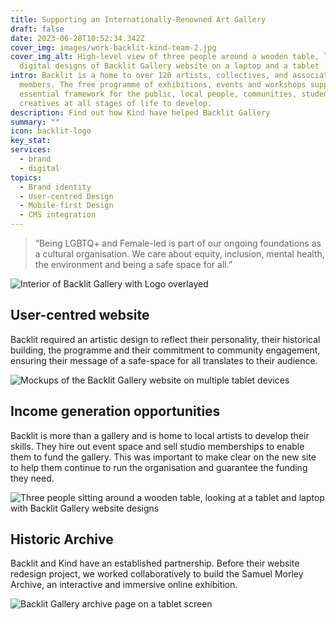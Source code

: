 ```yaml
---
title: Supporting an Internationally-Renowned Art Gallery
draft: false
date: 2023-06-28T10:52:34.342Z
cover_img: images/work-backlit-kind-team-2.jpg
cover_img_alt: High-level view of three people around a wooden table, looking at
  digital designs of Backlit Gallery website on a laptop and a tablet
intro: Backlit is a home to over 120 artists, collectives, and associate
  members. The free programme of exhibitions, events and workshops supports an
  essential framework for the public, local people, communities, students and
  creat­ives at all stages of life to develop.
description: Find out how Kind have helped Backlit Gallery
summary: ""
icon: backlit-logo
key_stat:
services:
  - brand
  - digital
topics:
  - Brand identity
  - User-centred Design
  - Mobile-first Design
  - CMS integration
---
```


> “Being LGBTQ+ and Female-led is part of our ongoing foundations as a cultural organisation. We care about equity, inclusion, mental health, the environment and being a safe space for all.”

![Interior of Backlit Gallery with Logo overlayed](../images/work-backlit-header.jpg)

## User-centred website

Backlit required an artistic design to reflect their personality, their historical building, the programme and their commitment to community engagement, ensuring their message of a safe-space for all translates to their audience.

![Mockups of the Backlit Gallery website on multiple tablet devices](../images/work-backlit-ipad-pages.jpg)


## Income generation opportunities

Backlit is more than a gallery and is home to local artists to develop their skills. They hire out event space and sell studio memberships to enable them to fund the gallery. This was important to make clear on the new site to help them continue to run the organisation and guarantee the funding they need.

![Three people sitting around a wooden table, looking at a tablet and laptop with Backlit Gallery website designs](../images/work-backlit-kind-team.jpg)

## Historic Archive

Backlit and Kind have an established partnership. Before their website redesign project, we worked collaboratively to build the Samuel Morley Archive, an interactive and immersive online exhibition.

![Backlit Gallery archive page on a tablet screen](../images/work-backlit-ipad-archives-2.jpg)
